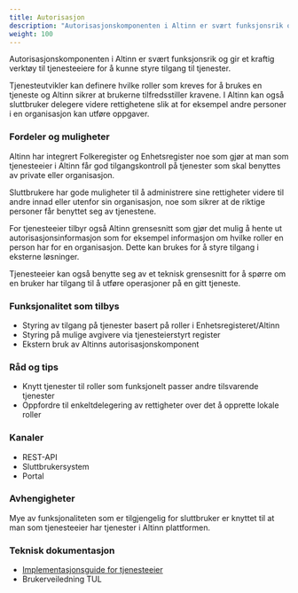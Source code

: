 ```yaml
---
title: Autorisasjon
description: "Autorisasjonskomponenten i Altinn er svært funksjonsrik og gir et kraftig verktøy til tjenesteeiere for å kunne styre tilgang til tjenester."
weight: 100
---
```


Autorisasjonskomponenten i Altinn er svært funksjonsrik og gir et kraftig verktøy til tjenesteeiere for å kunne styre tilgang til tjenester.

Tjenesteutvikler kan definere hvilke roller som kreves for å brukes en tjeneste og Altinn sikrer at brukerne tilfredsstiller kravene.
I Altinn kan også sluttbruker delegere videre rettighetene slik at for eksempel andre personer i en organisasjon kan utføre oppgaver.


### Fordeler og muligheter
Altinn har integrert Folkeregister og Enhetsregister noe som gjør at man som tjenesteeier i Altinn får god tilgangskontroll
på tjenester som skal benyttes av private eller organisasjon.

Sluttbrukere har gode muligheter til å administrere sine rettigheter videre til andre innad eller utenfor sin organisasjon,
noe som sikrer at de riktige personer får benyttet seg av tjenestene.

For tjenesteeier tilbyr også Altinn grensesnitt som gjør det mulig å hente ut autorisasjonsinformasjon som
for eksempel informasjon om hvilke roller en person har for en organisasjon. Dette kan brukes for å styre tilgang i eksterne løsninger.

Tjenesteeier kan også benytte seg av et teknisk grensesnitt for å spørre om en bruker har tilgang til å utføre operasjoner på en gitt tjeneste.


### Funksjonalitet som tilbys
 - Styring av tilgang på tjenester basert på roller i Enhetsregisteret/Altinn
 - Styring på mulige avgivere via tjenesteierstyrt register
 - Ekstern bruk av Altinns autorisasjonskomponent 


### Råd og tips
 - Knytt tjenester til roller som funksjonelt passer andre tilsvarende tjenester
 - Oppfordre til enkeltdelegering av rettigheter over det å opprette lokale roller

### Kanaler
 - REST-API
 - Sluttbrukersystem
 - Portal

### Avhengigheter
Mye av funksjonaliteten som er tilgjengelig for sluttbruker er knyttet til at man som tjenesteeier har tjenester i Altinn plattformen.

### Teknisk dokumentasjon
 - [Implementasjonsguide for tjenesteeier](/docs/guides/tjenesteeier/)
 - Brukerveiledning TUL

